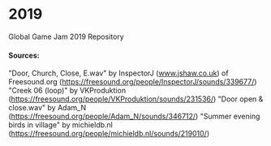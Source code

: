 # 2019
Global Game Jam 2019 Repository



#### Sources:

"Door, Church, Close, E.wav" by InspectorJ (www.jshaw.co.uk) of Freesound.org (https://freesound.org/people/InspectorJ/sounds/339677/)
"Creek 06 (loop)" by VKProduktion (https://freesound.org/people/VKProduktion/sounds/231536/)
"Door open & close.wav" by Adam_N (https://freesound.org/people/Adam_N/sounds/346712/)
"Summer evening birds in village" by michieldb.nl (https://freesound.org/people/michieldb.nl/sounds/219010/)
